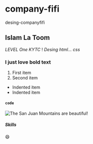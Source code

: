 # company-fifi
desing-companyfifi
## Islam La Toom
*LEVEL One*
_KYTC_
! [](img/)
*Desing html...*
*css*
### I just love **bold text**
1. First item
2. Second item
 - Indented item
 - Indented item
 #### `code`
 ![The San Juan Mountains are beautiful!](/assets/images/san-juan-mountains.jpg "San Juan Mountains")
##### Skills
😄
